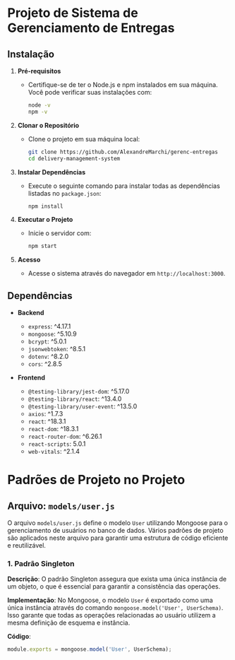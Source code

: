 # Projeto de Sistema de Gerenciamento de Entregas

## Instalação

1. **Pré-requisitos**

   - Certifique-se de ter o Node.js e npm instalados em sua máquina. Você pode verificar suas instalações com:

     ```bash
     node -v
     npm -v
     ```

2. **Clonar o Repositório**

   - Clone o projeto em sua máquina local:

     ```bash
     git clone https://github.com/AlexandreMarchi/gerenc-entregas
     cd delivery-management-system
     ```

3. **Instalar Dependências**

   - Execute o seguinte comando para instalar todas as dependências listadas no `package.json`:

     ```bash
     npm install
     ```

4. **Executar o Projeto**

   - Inicie o servidor com:

     ```bash
     npm start
     ```
     
5. **Acesso**

   - Acesse o sistema através do navegador em `http://localhost:3000`.

## Dependências

- **Backend**
  - `express`: ^4.17.1
  - `mongoose`: ^5.10.9
  - `bcrypt`: ^5.0.1
  - `jsonwebtoken`: ^8.5.1
  - `dotenv`: ^8.2.0
  - `cors`: ^2.8.5

- **Frontend**
  - `@testing-library/jest-dom`: ^5.17.0
  - `@testing-library/react`: ^13.4.0
  - `@testing-library/user-event`: ^13.5.0
  - `axios`: ^1.7.3
  - `react`: ^18.3.1
  - `react-dom`: ^18.3.1
  - `react-router-dom`: ^6.26.1
  - `react-scripts`: 5.0.1
  - `web-vitals`: ^2.1.4

# Padrões de Projeto no Projeto

## Arquivo: `models/user.js`

O arquivo `models/user.js` define o modelo `User` utilizando Mongoose para o gerenciamento de usuários no banco de dados. Vários padrões de projeto são aplicados neste arquivo para garantir uma estrutura de código eficiente e reutilizável.

### 1. Padrão Singleton

**Descrição**: O padrão Singleton assegura que exista uma única instância de um objeto, o que é essencial para garantir a consistência das operações.

**Implementação**: No Mongoose, o modelo `User` é exportado como uma única instância através do comando `mongoose.model('User', UserSchema)`. Isso garante que todas as operações relacionadas ao usuário utilizem a mesma definição de esquema e instância.

**Código**:
```javascript
module.exports = mongoose.model('User', UserSchema);
